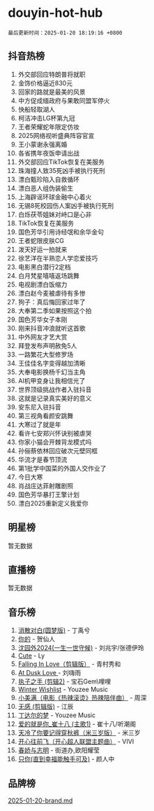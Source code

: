 # douyin-hot-hub

`最后更新时间：2025-01-20 18:19:16 +0800`

## 抖音热榜

1. 外交部回应特朗普将就职
1. 金饰价格逼近830元
1. 回家的路就是最美的风景
1. 中方促成缅政府与果敢同盟军停火
1. 快船轻取湖人
1. 柯洁冲击LG杯第九冠
1. 王者荣耀蛇年限定仿妆
1. 2025网络视听盛典阵容官宣
1. 王小蒙谢永强离婚
1. 各省携年夜饭申请出战
1. 外交部回应TikTok恢复在美服务
1. 珠海撞人致35死凶手被执行死刑
1. 漂白甄珍陷入自救循环
1. 漂白恶人组伪装偷生
1. 上海辟谣环球金融中心着火
1. 无锡8死校园伤人案凶手被执行死刑
1. 白烁茯苓姐妹对峙口是心非
1. TikTok恢复在美服务
1. 国色芳华引用诗经氓和余华金句
1. 王者蛇限皮肤CG
1. 泼天好运一拍就来
1. 徐艺洋在半熟恋人学恋爱技巧
1. 电影黑白潜行2定档
1. 白月梵星嘻嘻返场跳舞
1. 电视剧漂白饭缩力
1. 漂白赵今麦被虐待有多惨
1. 狗子：真后悔回家过年了
1. 大奉第二季如果按照这个拍
1. 国色芳华女子本刚
1. 刚来抖音冲浪就听这首歌
1. 中外网友才艺大赏
1. 拜登发布声明赦免5人
1. 一路繁花大型修罗场
1. 王佳佳名字变得越加清晰
1. 大奉电影换杨千幻当主角
1. AI机甲变身让我相信光了
1. 世界顶级挑战作者入驻抖音
1. 这就是记录真实美好的意义
1. 安东尼入驻抖音
1. 第三视角看颜安跳舞
1. 大寒过了就是年
1. 看许七安郑兴怀诀别被虐哭
1. 你家小猫会开棘背龙模式吗
1. 孙俪蔡依林回应破次元壁同框
1. 华流才是春节顶流
1. 第1批学中国菜的外国人交作业了
1. 今日大寒
1. 肖战庄达菲射雕剧照
1. 国色芳华暴打王擎计划
1. 漂白2025重新定义我爱你

## 明星榜

暂无数据

## 直播榜

暂无数据

## 音乐榜

1. [消散对白(圆梦版)](https://sf5-hl-cdn-tos.douyinstatic.com/obj/tos-cn-ve-2774/og4jB5I5IizzoZVAAAzWgBMAsMDWoArfwBOiFs) - 丁禹兮
1. [你的](https://sf5-hl-cdn-tos.douyinstatic.com/obj/tos-cn-ve-2774/oYuIeKf42jB7sEV6B2upMdpYAgfrQWj0FeRegh) - 贺仙人
1. [沈园外2024(一生一世守候)](https://sf5-hl-cdn-tos.douyinstatic.com/obj/tos-cn-ve-2774/oAIYMHGCmKaYKFDd6FZBf9AfMfx1eErAAEJAFH) - 刘兆宇/张德伊玲
1. [Cute](https://sf6-cdn-tos.douyinstatic.com/obj/tos-cn-ve-2774/o4IbIzHWKAAB4wsS5qMBRiiAlEBGTpQRNfFvuo) - Ly
1. [Falling In Love（剪辑版）](https://sf5-hl-cdn-tos.douyinstatic.com/obj/tos-cn-ve-2774/o8ajpA8zzgBPahbBIO8AcKGBLJezFCRd1wfP9f) - 青村秀和
1. [ At Dusk  Love ](https://sf5-hl-cdn-tos.douyinstatic.com/obj/tos-cn-ve-2774/o8CrpCf5CaYgI4ZrtQgMQAFEfuGqNnRSDQAPBc) - 刘嗨雨
1. [执子之手 (剪辑2)](https://sf6-cdn-tos.douyinstatic.com/obj/tos-cn-ve-2774/oUoZLQjCc31XzqsBnBQUNgeKtYPBcgbFDwtfcu) - 宝石Gem\哩哩
1. [Winter Wishlist](https://sf5-hl-cdn-tos.douyinstatic.com/obj/tos-cn-ve-2774/oIIgUOeamCFCVAzxN6MFRLIBlLGpUqQxeeHrLE) - Youzee Music
1. [小美满（电影《热辣滚烫》热辣陪伴曲）](https://sf5-hl-cdn-tos.douyinstatic.com/obj/tos-cn-ve-2774/o0GAn2lSgfZIDUgtevCGDQYnFg4CwnrBaxbTZL) - 周深
1. [无感 (剪辑版)](https://sf5-hl-cdn-tos.douyinstatic.com/obj/tos-cn-ve-2774/o0eIsUzJBDlQaQFC5OFlgbMEZC1TFYBftOBn6p) - 江辰
1. [丁达尔的梦](https://sf5-hl-cdn-tos.douyinstatic.com/obj/tos-cn-ve-2774/oMU3WirUZBVQkAC9ccG5P2IQirziZM2RTInUY) - Youzee Music
1. [爱的就是你_崔十八 (主歌1)](https://sf5-hl-cdn-tos.douyinstatic.com/obj/tos-cn-ve-2774/oI5BO5DhFZ6UTcNCnZaOCBLtZ7WIMQGfgnXf5E) - 崔十八/听潮阁
1. [天冷了你要记得穿秋裤（米三岁版）](https://sf5-hl-cdn-tos.douyinstatic.com/obj/tos-cn-ve-2774/oQlIwVIDWiZ6BQilAorS7MA0AgCkQDvcZAdm1) - 米三岁
1. [开心往前飞（开心超人联盟主题曲）](https://sf5-hl-cdn-tos.douyinstatic.com/obj/tos-cn-ve-2774/9d8fb7c82cf1421fb93a9fe925275e0a) - VIVI
1. [春娇与志明](https://sf3-cdn-tos.douyinstatic.com/obj/tos-cn-ve-2774/e530d8fceb7044b39707d7f9ff54add1) - 街道办,欧阳耀莹
1. [只你(直到幸福能触手可及)](https://sf5-hl-cdn-tos.douyinstatic.com/obj/tos-cn-ve-2774/o0lBkRDzFTeaVSUz3ZZSCBVtZ5DIMQGfgmEAuE) - 颜人中

## 品牌榜

[2025-01-20-brand.md](2025-01-20-brand.md)
